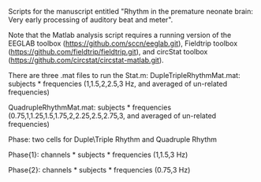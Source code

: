Scripts for the manuscript entitled "Rhythm in the premature neonate brain: Very early processing of auditory beat and meter". 

Note that the Matlab analysis script requires a running version of the EEGLAB toolbox (https://github.com/sccn/eeglab.git), Fieldtrip toolbox (https://github.com/fieldtrip/fieldtrip.git), and circStat toolbox (https://github.com/circstat/circstat-matlab.git).

There are three .mat files to run the Stat.m: 
DupleTripleRhythmMat.mat: subjects * frequencies (1,1.5,2,2.5,3 Hz, and averaged of un-related frequencies)

QuadrupleRhythmMat.mat: subjects * frequencies (0.75,1,1.25,1.5,1.75,2,2.25,2.5,2.75,3, and averaged of un-related frequencies)

Phase: two cells for Duple\Triple Rhythm and Quadruple Rhythm

Phase{1}: channels * subjects * frequencies (1,1.5,3 Hz)

Phase{2}: channels * subjects * frequencies (0.75,3 Hz)
